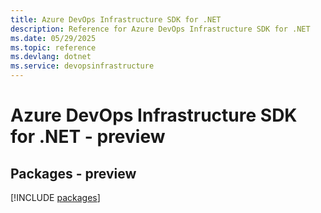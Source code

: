 ```yaml
---
title: Azure DevOps Infrastructure SDK for .NET
description: Reference for Azure DevOps Infrastructure SDK for .NET
ms.date: 05/29/2025
ms.topic: reference
ms.devlang: dotnet
ms.service: devopsinfrastructure
---
```

# Azure DevOps Infrastructure SDK for .NET - preview
## Packages - preview
[!INCLUDE [packages](devops-infrastructure-index.md)]